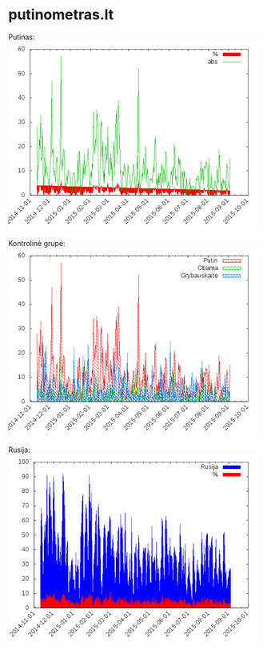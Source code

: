 putinometras.lt
===============
Putinas:
![Putinas](g.png "Putinas")

Kontrolinė grupė:
![Kontrolinė grupė](g1.png "Kontrolinė grupė")

Rusija:
![Rusija](g2.png "Rusija")
